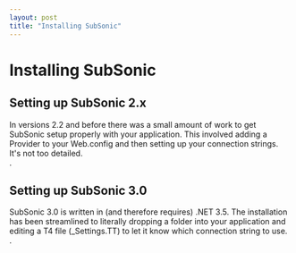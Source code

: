 ```yaml
---
layout: post
title: "Installing SubSonic"
---
```


# Installing SubSonic



<h2>Setting up SubSonic 2.x</h2>

 In versions 2.2 and before there was a small amount of work to get SubSonic setup properly with your application. This involved adding a Provider to your Web.config and then setting up your connection strings. It's not too detailed.  
.  

<h2>Setting up SubSonic 3.0</h2>

 SubSonic 3.0 is written in (and therefore requires) .NET 3.5. The installation has been streamlined to literally dropping a folder into your application and editing a T4 file (_Settings.TT) to let it know which connection string to use.  
.
